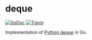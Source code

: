 # deque

[![GoDoc](https://godoc.org/github.com/tebeka/deque?status.svg)](https://godoc.org/github.com/tebeka/deque)
[![Travis](https://travis-ci.org/tebeka/deque.svg?branch=master)](https://travis-ci.org/tebeka/deque)

Implementation of [Python deque][src] in Go.


[src]: https://hg.python.org/cpython/file/tip/Modules/_collectionsmodule.c
